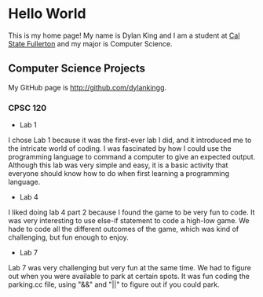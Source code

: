 # Hello World

This is my home page! My name is Dylan King and I am a student at [Cal State Fullerton](http://www.fullerton.edu/) and my major is Computer Science.

## Computer Science Projects

My GitHub page is http://github.com/dylankingg.

### CPSC 120

* Lab 1

I chose Lab 1 because it was the first-ever lab I did, and it introduced me to the intricate world of coding. I was fascinated by how I could use the programming language to command a computer to give an expected output. Although this lab was very simple and easy, it is a basic activity that everyone should know how to do when first learning a programming language.

* Lab 4

I liked doing lab 4 part 2 because I found the game to be very fun to code. It was very interesting to use else-if statement to code a high-low game. We hade to code all the different outcomes of the game, which was kind of challenging, but fun enough to enjoy.

* Lab 7

Lab 7 was very challenging but very fun at the same time. We had to figure out when you were available to park at certain spots. It was fun coding the parking.cc file, using "&&" and "||" to figure out if you could park.